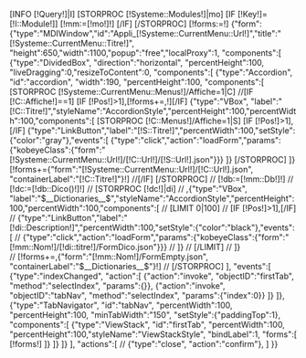 [INFO [!Query!]|I]
[STORPROC [!Systeme::Modules!]|mo]
	[IF [!Key!]=[!I::Module!]]
		[!mm:=[!mo!]!]
	[/IF]
[/STORPROC]
[!forms:=!]
{"form":{"type":"MDIWindow","id":"Appli_[!Systeme::CurrentMenu::Url!]","title":"[!Systeme::CurrentMenu::Titre!]", 
"height":650,"width":1100,"popup":"free","localProxy":1,
"components":[
	{"type":"DividedBox", "direction":"horizontal", "percentHeight":100, "liveDragging":0,"resizeToContent":0,
	"components":[
		{"type":"Accordion", "id":"accordion", "width":190, "percentHeight":100,
		"components":[
			[STORPROC [!Systeme::CurrentMenu::Menus!]/Affiche=1|C]
				//[IF [!C::Affiche!]==1]
					[IF [!Pos!]>1],[!forms+=,!][/IF]
					{"type":"VBox", "label":"[!C::Titre!]","styleName":"AccordionStyle","percentHeight":100,"percentWidth":100,"components":[
						[STORPROC [!C::Menus!]/Affiche=1|S]
							[IF [!Pos!]>1],[/IF]
							{"type":"LinkButton","label":"[!S::Titre!]","percentWidth":100,"setStyle":{"color":"gray"},"events":[
								{"type":"click","action":"loadForm","params":{"kobeyeClass":{"form":"[!Systeme::CurrentMenu::Url!]/[!C::Url!]/[!S::Url!].json"}}}
							]}
						[/STORPROC]
					]}
					[!forms+={"form":"[!Systeme::CurrentMenu::Url!]/[!C::Url!].json", "containerLabel":"[!C::Titre!]"}!]
				//[/IF]
			[/STORPROC]
//			[!db:=[!mm::Db!]!]
//			[!dc:=[!db::Dico()!]!]
//			[STORPROC [!dc!]|di]
//				,{"type":"VBox", "label":"$__Dictionaries__$","styleName":"AccordionStyle","percentHeight":100,"percentWidth":100,"components":[
//				[LIMIT 0|100]
//					[IF [!Pos!]>1],[/IF]
//					{"type":"LinkButton","label":"[!di::Description!]","percentWidth":100,"setStyle":{"color":"black"},"events":[
//						{"type":"click","action":"loadForm","params":{"kobeyeClass":{"form":"[!mm::Nom!]/[!di::titre!]/FormDico.json"}}}
//					]}
//				[/LIMIT]
//				]}			
//				[!forms+=,{"form":"[!mm::Nom!]/FormEmpty.json", "containerLabel":"$__Dictionaries__$"}!]
//			[/STORPROC]
		],
		"events":[
			{"type":"indexChanged", "action":[
				{"action":"invoke", "objectID":"firstTab", "method":"selectIndex", "params":{}},
				{"action":"invoke", "objectID":"tabNav", "method":"selectIndex", "params":{"index":0}}
			]}
		]},
		{"type":"TabNavigator", "id":"tabNav", "percentWidth":100, "percentHeight":100, "minTabWidth":"150",
		"setStyle":{"paddingTop":1},
		"components":[
			{"type":"ViewStack", "id":"firstTab", "percentWidth":100, "percentHeight":100,"styleName":"ViewStackStyle", "bindLabel":1,
			"forms":[
				[!forms!]
			]}
		]}
	]}
],
"actions":[
//	{"type":"close", "action":"confirm"},
]
}}
